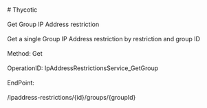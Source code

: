 <br>#     Thycotic</br>
<br>Get Group IP Address restriction</br>
<br>Get a single Group IP Address restriction by restriction and group ID</br>
<br>Method: Get</br>
<br>OperationID: IpAddressRestrictionsService_GetGroup</br>
<br>EndPoint:</br>
<br>/ipaddress-restrictions/{id}/groups/{groupId}</br>
